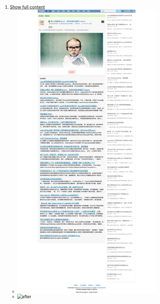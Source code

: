 1. [Show full content](https://www.iteye.com/)
   * ![before](/img/1/before.png)
   * ![after](/img/1/after.png)
